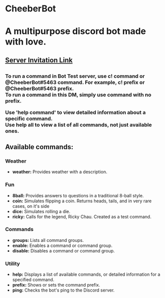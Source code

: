 # CheeberBot
<h1>A multipurpose discord bot made with love.</h1>

<h2><a href="https://discordapp.com/oauth2/authorize?client_id=610153116788326422&scope=bot&permissions=0">Server Invitation Link</a><h2>

<h3>To run a command in Bot Test server, use c! command or @CheeberBot#5463 command. For example, c! prefix or @CheeberBot#5463 prefix. <br>
To run a command in this DM, simply use command with no prefix. <br>

Use 'help command' to view detailed information about a specific command. <br>
Use help all to view a list of all commands, not just available ones. <br>
</h3>
<h2>Available commands:</h2>

<h3>Weather</h3>
<ul>
<li><strong>weather:</strong> Provides weather with a description.</li> 
</ul>

<h3>Fun</h3>
<ul>
<li><strong>8ball:</strong> Provides answers to questions in a traditional 8-ball style.</li>
<li><strong>coin:</strong> Simulates flipping a coin. Returns heads, tails, and in very rare cases, on it's side</li>
<li><strong>dice:</strong> Simulates rolling a die.</li>
<li><strong>ricky:</strong> Calls for the legend, Ricky Chau. Created as a test command.</li>
</ul>

<h3>Commands</h3>
<ul>
<li><strong>groups:</strong> Lists all command groups.</li>
<li><strong>enable:</strong> Enables a command or command group.</li>
<li><strong>disable:</strong> Disables a command or command group.</li>
</ul>

<h3>Utility</h3>
<ul>
<li><strong>help:</strong> Displays a list of available commands, or detailed information for a specified command.</li>
<li><strong>prefix:</strong> Shows or sets the command prefix.</li>
<li><strong>ping:</strong> Checks the bot's ping to the Discord server.</li>
</ul>